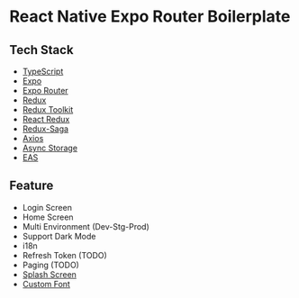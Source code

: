 # React Native Expo Router Boilerplate
## Tech Stack
- [TypeScript](https://www.typescriptlang.org/)
- [Expo](https://expo.dev/)
- [Expo Router](https://docs.expo.dev/routing/introduction/)
- [Redux](https://redux.js.org/)
- [Redux Toolkit](https://redux-toolkit.js.org/)
- [React Redux](https://react-redux.js.org/)
- [Redux-Saga](https://redux-saga.js.org/)
- [Axios](https://axios-http.com/docs/intro)
- [Async Storage](https://github.com/react-native-async-storage/async-storage)
- [EAS](https://docs.expo.dev/build/introduction/)

## Feature
- Login Screen
- Home Screen
- Multi Environment (Dev-Stg-Prod)
- Support Dark Mode
- i18n
- Refresh Token (TODO)
- Paging (TODO)
- [Splash Screen](https://docs.expo.dev/versions/latest/sdk/splash-screen/)
- [Custom Font](https://docs.expo.dev/develop/user-interface/fonts/)

